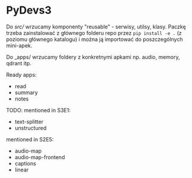 # PyDevs3

Do _src/_ wrzucamy komponenty "reusable" - serwisy, utilsy, klasy. 
Paczkę trzeba zainstalować z głównego folderu repo przez `pip install -e .` (z poziomu głównego katalogu)
i można ją importować do poszczególnych mini-apek.

Do _apps/ wrzucamy foldery z konkretnymi apkami np. audio, memory, qdrant itp.

Ready apps:
- read
- summary
- notes

TODO:
mentioned in S3E1:
- text-splitter
- unstructured

mentioned in S2E5:
- audio-map
- audio-map-frontend
- captions
- linear